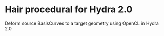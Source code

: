 # Hair procedural for Hydra 2.0

Deform source BasisCurves to a target geometry using OpenCL in Hydra 2.0